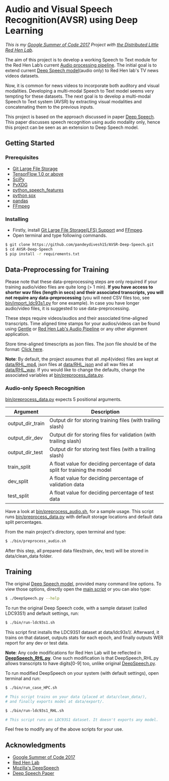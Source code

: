 # Audio and Visual Speech Recognition(AVSR) using Deep Learning

_This is my [Google Summer of Code 2017](https://summerofcode.withgoogle.com/projects/#5019227963523072) Project with [the Distributed Little Red Hen Lab](http://www.redhenlab.org/)._

The aim of this project is to develop a working Speech to Text module for the Red Hen Lab’s current [Audio processing pipeline](https://github.com/RedHenLab/Audio). The initial goal is to extend current [Deep Speech model](https://github.com/mozilla/DeepSpeech)(audio only) to Red Hen lab's TV news videos datasets.

Now, it is common for news videos to incorporate both auditory and visual modalities. Developing a multi-modal Speech to Text model seems very tempting for these datasets. The next goal is to develop a multi-modal Speech to Text system (AVSR) by extracting visual modalities and concatenating them to the previous inputs.

This project is based on the approach discussed in paper [Deep Speech](https://arxiv.org/abs/1412.5567). This paper discusses speech recognition using audio modality only, hence this project can be seen as an extension to Deep Speech model.

## Getting Started

### Prerequisites

* [Git Large File Storage](https://git-lfs.github.com/)
* [TensorFlow 1.0 or above](https://www.tensorflow.org/install/)
* [SciPy](https://scipy.org/install.html)
* [PyXDG](https://pypi.python.org/pypi/pyxdg)
* [python_speech_features](https://pypi.python.org/pypi/python_speech_features)
* [python sox](https://pypi.python.org/pypi/sox)
* [pandas](https://pypi.python.org/pypi/pandas#downloads)
* [FFmpeg](https://www.ffmpeg.org/download.html)

### Installing

* Firstly, install [Git Large File Storage(LFS) Support](https://git-lfs.github.com/) and [FFmpeg](https://www.ffmpeg.org/download.html).
* Open terminal and type following commands.
```bash
$ git clone https://github.com/pandeydivesh15/AVSR-Deep-Speech.git
$ cd AVSR-Deep-Speech
$ pip install -r requirements.txt 
```

## Data-Preprocessing for Training

Please note that these data-preprocessing steps are only required if your training audio/video files are quite long (> 1 min). **If you have access to shorter wav files (length in secs) and their associated transcripts, you will not require any data-preprocessing** (you will need CSV files too, see [bin/import_ldc93s1.py](./bin/import_ldc93s1.py) for one example). In case you have longer audio/video files, it is suggested to use data-preprocessing.

These steps require videos/audios and their associated time-aligned transcripts. Time aligned time stamps for your audios/videos can be found using [Gentle](https://github.com/lowerquality/gentle/) or [Red Hen Lab's Audio Pipeline](https://github.com/RedHenLab/Audio/tree/master/Pipeline) or any other alignment application.

Store time-aligned timescripts as json files. The json file should be of the format: [Click here](https://gist.github.com/pandeydivesh15/2012ab10562cc85e796e1f57554aca33).

**Note**: By default, the project assumes that all .mp4(video) files are kept at [data/RHL_mp4](./data/RHL_mp4), json files at [data/RHL_json](./data/RHL_json) and all wav files at [data/RHL_wav](./data/RHL_wav). If you would like to change the defaults, change the associated variables at [bin/preprocess_data.py](./bin/preprocess_data.py).

### Audio-only Speech Recognition

[bin/preprocess_data.py](./bin/preprocess_data.py) expects 5 positional arguments.

Argument			|	Description 
---					|	---
output_dir_train	|	Output dir for storing training files (with trailing slash)
output_dir_dev		|	Output dir for storing files for validation (with trailing slash)
output_dir_test		|	Output dir for storing test files (with a trailing slash)
train_split			|	A float value for deciding percentage of data split for training the model
dev_split			|	A float value for deciding percentage of validation data
test_split			|	A float value for deciding percentage of test data

Have a look at [bin/preprocess_audio.sh](./bin/preprocess_audio.sh), for a sample usage. This script runs [bin/preprocess_data.py](./bin/preprocess_data.py) with default storage locations and default data split percentages. 

From the main project's directory, open terminal and type:

```bash
$ ./bin/preprocess_audio.sh
```

After this step, all prepared data files(train, dev, test) will be stored in data/clean_data folder.

## Training

The original [Deep Speech model](https://github.com/mozilla/DeepSpeech), provided many command line options. To view those options, directly open the [main script](./DeepSpeech.py) or you can also type:
```bash
$ ./DeepSpeech.py --help 
```

To run the original Deep Speech code, with a sample dataset (called LDC93S1) and default settings, run:

```bash
$ ./bin/run-ldc93s1.sh
```
This script first installs the LDC93S1 dataset at data/ldc93s1/. Afterward, it trains on that dataset, outputs stats for each epoch, and finally outputs WER report for any dev or test data.

**Note**: Any code modifications for Red Hen Lab will be reflected in [**DeepSpeech_RHL.py**](./DeepSpeech_RHL.py). One such modification is that DeepSpeech_RHL.py allows transcripts to have digits[0-9] too, unlike original [DeepSpeech.py](./DeepSpeech.py).

To run modified DeepSpeech on your system (with default settings), open terminal and run:

```bash
$ ./bin/run_case_HPC.sh

# This script trains on your data (placed at data/clean_data/), 
# and finally exports model at data/export/.
```
```bash
$ ./bin/run-ldc93s1_RHL.sh

# This script runs on LDC93S1 dataset. It doesn't exports any model.
```

Feel free to modify any of the above scripts for your use. 

## Acknowledgments

* [Google Summer of Code 2017](https://summerofcode.withgoogle.com/)
* [Red Hen Lab](http://www.redhenlab.org/)
* [Mozilla's DeepSpeech](https://github.com/mozilla/DeepSpeech)
* [Deep Speech Paper](https://arxiv.org/abs/1412.5567)
















